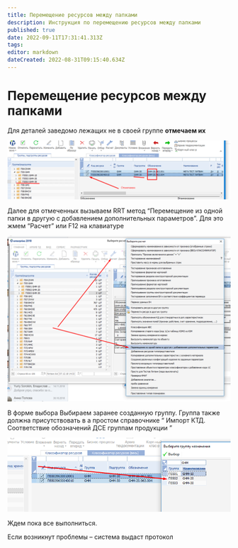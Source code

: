 ```yaml
---
title: Перемещение ресурсов между папками
description: Инструкция по перемещению ресурсов между папками
published: true
date: 2022-09-11T17:31:41.313Z
tags: 
editor: markdown
dateCreated: 2022-08-31T09:15:40.634Z
---
```


# Перемещение ресурсов между папками

Для деталей заведомо лежащих не в своей группе **отмечаем их**

![](<../../assets/0 (56).png>)

Далее для отмеченных вызываем RRT метод “Перемещение из одной папки в другую с добавлением дополнительных параметров”. Для это жмем “Расчет” или F12 на клавиатуре

![](<../../assets/1 (55).png>)

В форме выбора Выбираем заранее созданную группу. Группа также должна присутствовать в а простом справочнике “ Импорт КТД. Соответствие обозначений ДСЕ группам продукции ”

![](<../../assets/2 (102).png>)

Ждем пока все выполниться.

Если возникнут проблемы – система выдаст протокол
